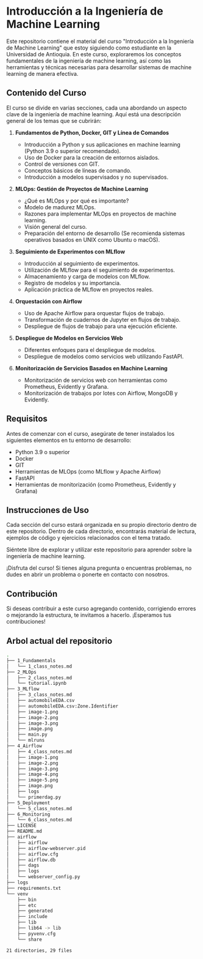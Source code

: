 # Introducción a la Ingeniería de Machine Learning

Este repositorio contiene el material del curso "Introducción a la Ingeniería de Machine Learning" que estoy siguiendo como estudiante en la Universidad de Antioquia. En este curso, exploraremos los conceptos fundamentales de la ingeniería de machine learning, así como las herramientas y técnicas necesarias para desarrollar sistemas de machine learning de manera efectiva.

## Contenido del Curso

El curso se divide en varias secciones, cada una abordando un aspecto clave de la ingeniería de machine learning. Aquí está una descripción general de los temas que se cubrirán:

1. **Fundamentos de Python, Docker, GIT y Línea de Comandos**
   - Introducción a Python y sus aplicaciones en machine learning (Python 3.9 o superior recomendado).
   - Uso de Docker para la creación de entornos aislados.
   - Control de versiones con GIT.
   - Conceptos básicos de líneas de comando.
   - Introducción a modelos supervisados y no supervisados.

2. **MLOps: Gestión de Proyectos de Machine Learning**
   - ¿Qué es MLOps y por qué es importante?
   - Modelo de madurez MLOps.
   - Razones para implementar MLOps en proyectos de machine learning.
   - Visión general del curso.
   - Preparación del entorno de desarrollo (Se recomienda sistemas operativos basados en UNIX como Ubuntu o macOS).

3. **Seguimiento de Experimentos con MLflow**
   - Introducción al seguimiento de experimentos.
   - Utilización de MLflow para el seguimiento de experimentos.
   - Almacenamiento y carga de modelos con MLflow.
   - Registro de modelos y su importancia.
   - Aplicación práctica de MLflow en proyectos reales.

4. **Orquestación con Airflow**
   - Uso de Apache Airflow para orquestar flujos de trabajo.
   - Transformación de cuadernos de Jupyter en flujos de trabajo.
   - Despliegue de flujos de trabajo para una ejecución eficiente.

5. **Despliegue de Modelos en Servicios Web**
   - Diferentes enfoques para el despliegue de modelos.
   - Despliegue de modelos como servicios web utilizando FastAPI.
   
6. **Monitorización de Servicios Basados en Machine Learning**
   - Monitorización de servicios web con herramientas como Prometheus, Evidently y Grafana.
   - Monitorización de trabajos por lotes con Airflow, MongoDB y Evidently.

## Requisitos

Antes de comenzar con el curso, asegúrate de tener instalados los siguientes elementos en tu entorno de desarrollo:

- Python 3.9 o superior
- Docker
- GIT
- Herramientas de MLOps (como MLflow y Apache Airflow)
- FastAPI
- Herramientas de monitorización (como Prometheus, Evidently y Grafana)

## Instrucciones de Uso

Cada sección del curso estará organizada en su propio directorio dentro de este repositorio. Dentro de cada directorio, encontrarás material de lectura, ejemplos de código y ejercicios relacionados con el tema tratado.

Siéntete libre de explorar y utilizar este repositorio para aprender sobre la ingeniería de machine learning.

¡Disfruta del curso! Si tienes alguna pregunta o encuentras problemas, no dudes en abrir un problema o ponerte en contacto con nosotros.

## Contribución

Si deseas contribuir a este curso agregando contenido, corrigiendo errores o mejorando la estructura, te invitamos a hacerlo. ¡Esperamos tus contribuciones!

## Arbol actual del repositorio

``` bash
.
├── 1_Fundamentals
│   └── 1_class_notes.md
├── 2_MLOps
│   ├── 2_class_notes.md
│   └── tutorial.ipynb
├── 3_MLflow
│   ├── 3_class_notes.md
│   ├── automobileEDA.csv
│   ├── automobileEDA.csv:Zone.Identifier
│   ├── image-1.png
│   ├── image-2.png
│   ├── image-3.png
│   ├── image.png
│   ├── main.py
│   └── mlruns
├── 4_Airflow
│   ├── 4_class_notes.md
│   ├── image-1.png
│   ├── image-2.png
│   ├── image-3.png
│   ├── image-4.png
│   ├── image-5.png
│   ├── image.png
│   ├── logs
│   └── primerdag.py
├── 5_Deployment
│   └── 5_class_notes.md
├── 6_Monitoring
│   └── 6_class_notes.md
├── LICENSE
├── README.md
├── airflow
│   ├── airflow
│   ├── airflow-webserver.pid
│   ├── airflow.cfg
│   ├── airflow.db
│   ├── dags
│   ├── logs
│   └── webserver_config.py
├── logs
├── requirements.txt
└── venv
    ├── bin
    ├── etc
    ├── generated
    ├── include
    ├── lib
    ├── lib64 -> lib
    ├── pyvenv.cfg
    └── share

21 directories, 29 files
```

